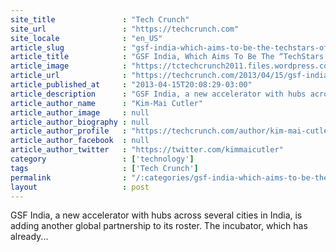 ```yaml
---
site_title               : "Tech Crunch"
site_url                 : "https://techcrunch.com"
site_locale              : "en_US"
article_slug             : "gsf-india-which-aims-to-be-the-techstars-of-the-emerging-world-partners-with-mit"
article_title            : "GSF India, Which Aims To Be The “TechStars Of The Emerging World,” Partners With MIT"
article_image            : "https://tctechcrunch2011.files.wordpress.com/2013/04/screen-shot-2013-04-15-at-8-03-29-pm.png?w=173&h=67&crop=1"
article_url              : "https://techcrunch.com/2013/04/15/gsf-india/"
article_published_at     : "2013-04-15T20:08:29-03:00"
article_description      : "GSF India, a new accelerator with hubs across several cities in India, is adding another global partnership to its roster. The incubator, which has already..."
article_author_name      : "Kim-Mai Cutler"
article_author_image     : null
article_author_biography : null
article_author_profile   : "https://techcrunch.com/author/kim-mai-cutler/"
article_author_facebook  : null
article_author_twitter   : "https://twitter.com/kimmaicutler"
category                 : ['technology']
tags                     : ['Tech Crunch']
permalink                : "/:categories/gsf-india-which-aims-to-be-the-techstars-of-the-emerging-world-partners-with-mit/"
layout                   : post
---
```


GSF India, a new accelerator with hubs across several cities in India, is adding another global partnership to its roster. The incubator, which has already...
